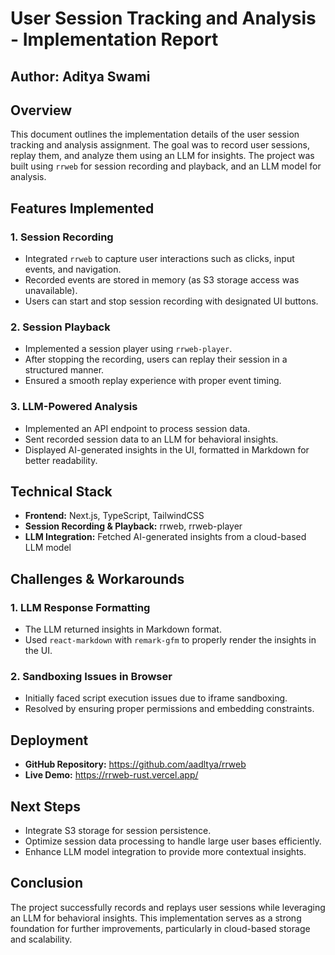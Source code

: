 # User Session Tracking and Analysis - Implementation Report

## Author: Aditya Swami

## Overview

This document outlines the implementation details of the user session tracking and analysis assignment. The goal was to record user sessions, replay them, and analyze them using an LLM for insights. The project was built using `rrweb` for session recording and playback, and an LLM model for analysis.

## Features Implemented

### 1. Session Recording

- Integrated `rrweb` to capture user interactions such as clicks, input events, and navigation.
- Recorded events are stored in memory (as S3 storage access was unavailable).
- Users can start and stop session recording with designated UI buttons.

### 2. Session Playback

- Implemented a session player using `rrweb-player`.
- After stopping the recording, users can replay their session in a structured manner.
- Ensured a smooth replay experience with proper event timing.

### 3. LLM-Powered Analysis

- Implemented an API endpoint to process session data.
- Sent recorded session data to an LLM for behavioral insights.
- Displayed AI-generated insights in the UI, formatted in Markdown for better readability.

## Technical Stack

- **Frontend:** Next.js, TypeScript, TailwindCSS
- **Session Recording & Playback:** rrweb, rrweb-player
- **LLM Integration:** Fetched AI-generated insights from a cloud-based LLM model

## Challenges & Workarounds

### 1. **LLM Response Formatting**

- The LLM returned insights in Markdown format.
- Used `react-markdown` with `remark-gfm` to properly render the insights in the UI.

### 2. **Sandboxing Issues in Browser**

- Initially faced script execution issues due to iframe sandboxing.
- Resolved by ensuring proper permissions and embedding constraints.

## Deployment

- **GitHub Repository:** https://github.com/aadltya/rrweb
- **Live Demo:** https://rrweb-rust.vercel.app/

## Next Steps

- Integrate S3 storage for session persistence.
- Optimize session data processing to handle large user bases efficiently.
- Enhance LLM model integration to provide more contextual insights.

## Conclusion

The project successfully records and replays user sessions while leveraging an LLM for behavioral insights. This implementation serves as a strong foundation for further improvements, particularly in cloud-based storage and scalability.